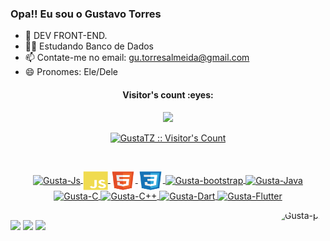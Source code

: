 ### Opa!! Eu sou o Gustavo Torres

- 🔭 DEV FRONT-END.
- 👨‍🎓 Estudando Banco de Dados
- 📫 Contate-me no email: gu.torresalmeida@gmail.com
- 😄 Pronomes: Ele/Dele

<h4 align="center">Visitor's count :eyes:</h4>
<div align="center">


  <a href="https://github.com/GustaTZ">
   <!--<img height="180em" src="https://github-readme-stats.vercel.app/api?username=GustaTZ&show_icons=true&theme=dark&include_all_commits=true&count_private=true"/> -->  
    <img height="180em" src="https://github-readme-stats.vercel.app/api/top-langs/?username=GustaTZ&langs_count=8&count_private=false&layout=compact&theme=dracula&hide_border=true&bg_color=0D1117"/>
</div>
<p align="center"><img src="https://profile-counter.glitch.me/{GustaTZ}/count.svg" alt="GustaTZ :: Visitor's Count" /></p>


<div style="display: inline_block" ><br>
  <p align="center"><img align="center" alt="Gusta-Js" height="30" width="40" src="https://cdn.jsdelivr.net/gh/devicons/devicon/icons/git/git-original.svg">
  <img align="center" alt="Gusta-Js" height="30" width="40" src="https://raw.githubusercontent.com/devicons/devicon/master/icons/javascript/javascript-plain.svg">
  <img align="center" alt="Gusta-HTML" height="30" width="40" src="https://raw.githubusercontent.com/devicons/devicon/master/icons/html5/html5-original.svg">
  <img align="center" alt="Gusta-CSS" height="30" width="40" src="https://raw.githubusercontent.com/devicons/devicon/master/icons/css3/css3-original.svg">
  <img align="center" alt="Gusta-bootstrap" height="30" width="40" src="https://cdn.jsdelivr.net/gh/devicons/devicon/icons/bootstrap/bootstrap-original.svg">
  <img align="center" alt="Gusta-Java" height="30" width="40" src="https://cdn.jsdelivr.net/gh/devicons/devicon/icons/java/java-plain.svg">
  <img align="center" alt="Gusta-C" height="30" width="40" src="https://cdn.jsdelivr.net/gh/devicons/devicon/icons/c/c-original.svg">
  <img align="center" alt="Gusta-C++" height="30" width="40" src="https://cdn.jsdelivr.net/gh/devicons/devicon/icons/cplusplus/cplusplus-original.svg">
  <img align="center" alt="Gusta-Dart" height="30" width="40" src="https://cdn.jsdelivr.net/gh/devicons/devicon/icons/dart/dart-original.svg">
  <img align="center" alt="Gusta-Flutter" height="30" width="40" src="https://cdn.jsdelivr.net/gh/devicons/devicon/icons/flutter/flutter-original.svg">
    </p>
    <img align="right" alt="Gusta-pic" height="150" style="border-radius:50px;" src="https://cdn.discordapp.com/attachments/899845555730120735/986332188901519400/download20220602151135.png">
</div>

 ##

<div>
  <a href="https://www.instagram.com/iamgutorres/" target="_blank"><img src="https://img.shields.io/badge/-Instagram-%23E4405F?style=for-the-badge&logo=instagram&logoColor=white" target="_blank"></a>
  <a href = "mailto:gu.torresalmeida@gmail.com"><img src="https://img.shields.io/badge/-Gmail-%23333?style=for-the-badge&logo=gmail&logoColor=white" target="_blank"></a>
  <a href="https://www.linkedin.com/in/gustavo-torres-20a159234/" target="_blank"><img src="https://img.shields.io/badge/-LinkedIn-%230077B5?style=for-the-badge&logo=linkedin&logoColor=white" target="_blank"></a>
</div>

